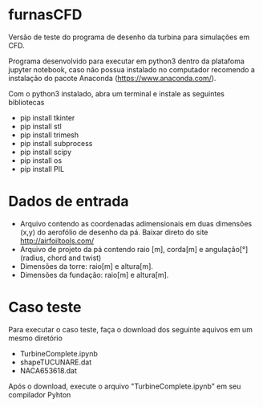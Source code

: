 # furnasCFD

Versão de teste do programa de desenho da turbina para simulações em CFD.

Programa desenvolvido para executar em python3 dentro da platafoma jupyter notebook, caso não possua instalado no computador recomendo a instalação do pacote Anaconda (https://www.anaconda.com/).

Com o python3 instalado, abra um terminal e instale as seguintes bibliotecas 

-  pip install tkinter
-  pip install stl
-  pip install trimesh
-  pip install subprocess
-  pip install scipy
-  pip install os
-  pip install PIL

# Dados de entrada

- Arquivo contendo as coordenadas adimensionais em duas dimensões (x,y) do aerofólio de desenho da pá. Baixar direto do site http://airfoiltools.com/
- Arquivo de projeto da pá contendo raio [m], corda[m] e angulação[°] (radius, chord and twist)
- Dimensões da torre: raio[m] e altura[m].
- Dimensões da fundação: raio[m] e altura[m].

# Caso teste

Para executar o caso teste, faça o download dos seguinte aquivos em um mesmo diretório 

- TurbineComplete.ipynb
- shapeTUCUNARE.dat
- NACA653618.dat

Após o download, execute o arquivo "TurbineComplete.ipynb" em seu compilador Pyhton 





